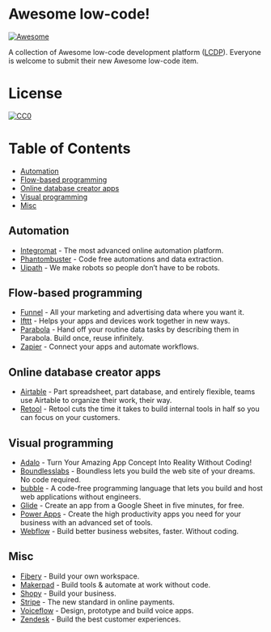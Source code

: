 # Awesome low-code!

[![Awesome](https://cdn.rawgit.com/sindresorhus/awesome/d7305f38d29fed78fa85652e3a63e154dd8e8829/media/badge.svg)](https://github.com/antdimot/awesome-lowcode)

A collection of Awesome low-code development platform ([LCDP](https://en.wikipedia.org/wiki/Low-code_development_platform)).
Everyone is welcome to submit their new Awesome low-code item.

# License

[![CC0](https://licensebuttons.net/p/zero/1.0/88x31.png)](https://creativecommons.org/publicdomain/zero/1.0/)


# Table of Contents

* [Automation](#automation)
* [Flow-based programming](#flow-based-programming)
* [Online database creator apps](#online-database-creator-apps)
* [Visual programming](#visual-programming)
* [Misc](#misc)

## Automation

* [Integromat](https://www.integromat.com) - The most advanced online automation platform.
* [Phantombuster](https://phantombuster.com/) - Code free automations and data extraction.
* [Uipath](https://www.uipath.com/) - We make robots so people don’t have to be  robots.

## Flow-based programming

* [Funnel](https://funnel.io/) - All your marketing and advertising data where you want it.
* [Ifttt](https://ifttt.com/) - Helps your apps and devices work together in new ways.
* [Parabola](https://parabola.io/) - Hand off your routine data tasks by describing them in Parabola. Build once, reuse infinitely.
* [Zapier](https://zapier.com) - Connect your apps and automate workflows.

## Online database creator apps

* [Airtable](https://airtable.com/) - Part spreadsheet, part database, and entirely flexible, teams use Airtable to organize their work, their way.
* [Retool](https://retool.com/) - Retool cuts the time it takes to build internal tools in half so you can focus on your customers.

## Visual programming

* [Adalo](https://www.adalo.com/) - Turn Your Amazing App Concept Into Reality Without Coding!
* [Boundlesslabs](https://www.boundlesslabs.com/) - Boundless lets you build the web site of your dreams. No code required.
* [bubble](https://bubble.io/) - A code-free programming language that lets you build and host web applications without engineers.
* [Glide](https://www.glideapps.com/) - Create an app from a Google Sheet in five minutes, for free.
* [Power Apps](https://powerapps.microsoft.com) - Create the high productivity apps you need for your business with an advanced set of tools.
* [Webflow](https://webflow.com/) - Build better business websites, faster. Without coding.

## Misc

* [Fibery](https://fibery.io) - Build your own workspace.
* [Makerpad](https://www.makerpad.co/) - Build tools & automate at work without code.
* [Shopy](https://shopify.com/) - Build your business.
* [Stripe](https://stripe.com) - The new standard in online payments.
* [Voiceflow](https://www.voiceflow.com/) - Design, prototype and build voice apps.
* [Zendesk](https://www.zendesk.com/) - Build the best customer experiences.



